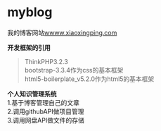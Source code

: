 # myblog
我的博客网站[wwww.xiaoxingping.com](http://www.xiaoxingping.com)

**开发框架的引用**   
>ThinkPHP3.2.3   
>bootstrap-3.3.4作为css的基本框架   
>html5-boilerplate_v5.2.0作为html5的基本框架   

**个人知识管理系统**   
1.基于博客管理自己的文章   
2.调用githubAPI做项目管理   
3.调用网盘API做文件的存储  
